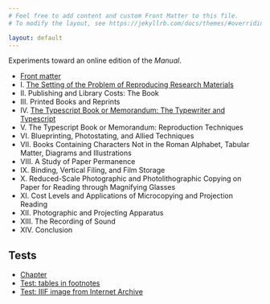 ```yaml
---
# Feel free to add content and custom Front Matter to this file.
# To modify the layout, see https://jekyllrb.com/docs/themes/#overriding-theme-defaults

layout: default
---
```


Experiments toward an online edition of the *Manual*.

- [Front matter](sections/00-front.html)
- I. [The Setting of the Problem of Reproducing Research Materials](sections/01-the-setting-of-the-problem-of-reproducing-research-materials.html)
- II. Publishing and Library Costs: The Book
- III. Printed Books and Reprints
- IV. [The Typescript Book or Memorandum: The Typewriter and Typescript](sections/04-the-typescript-book-or-memorandum-typescript.html)
- V. The Typescript Book or Memorandum: Reproduction Techniques
- VI. Blueprinting, Photostating, and Allied Techniques
- VII. Books Containing Characters Not in the Roman Alphabet, Tabular Matter, Diagrams and Illustrations
- VIII. A Study of Paper Permanence
- IX. Binding, Vertical Filing, and Film Storage
- X. Reduced-Scale Photographic and Photolithographic Copying on Paper for Reading through Magnifying Glasses
- XI. Cost Levels and Applications of Microcopying and Projection Reading
- XII. Photographic and Projecting Apparatus
- XIII. The Recording of Sound
- XIV. Conclusion

## Tests

- [Chapter](sections/01-the-setting-of-the-problem-of-reproducing-research-materials.html)
- [Test: tables in footnotes](tests/table-test.html)
- [Test: IIIF image from Internet Archive](tests/image-test.html)
